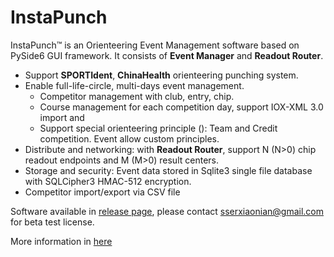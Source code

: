 # InstaPunch
InstaPunch™ is an Orienteering Event Management software based on PySide6 GUI framework. It consists of **Event Manager** and **Readout Router**.

- Support **SPORTIdent**, **ChinaHealth** orienteering punching system.
- Enable full-life-circle, multi-days event management.
  - Competitor management with club, entry, chip.
  - Course management for each competition day, support IOX-XML 3.0 import and
  - Support special orienteering principle (): Team and Credit competition. Event allow custom principles.
- Distribute and networking: with **Readout Router**, support N (N>0) chip readout endpoints and M (M>0)  result centers.
- Storage and security: Event data stored in Sqlite3 single file database with SQLCipher3 HMAC-512 encryption.
- Competitor import/export via CSV file

Software available in [release page](https://github.com/XiaonianPu/InstaPunch/releases), please contact sserxiaonian@gmail.com for beta test license.

More information in [here](https://xnorienteering.club)
